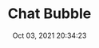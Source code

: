 ---
id: 22
title: Chat Bubble 
file-slug: chat-bubble
date: Oct 03, 2021 20:34:23
feature: false
category: icons
angle: dynamic
clay: https://3dicons.sgp1.cdn.digitaloceanspaces.com/v1/dynamic/clay/chat-bubble-dynamic-clay.png
gradient: https://3dicons.sgp1.cdn.digitaloceanspaces.com/v1/dynamic/gradient/chat-bubble-dynamic-gradient.png
color: https://3dicons.sgp1.cdn.digitaloceanspaces.com/v1/dynamic/color/chat-bubble-dynamic-color.png
premium: https://3dicons.sgp1.cdn.digitaloceanspaces.com/v1/dynamic/premium/chat-bubble-dynamic-premium.png
---